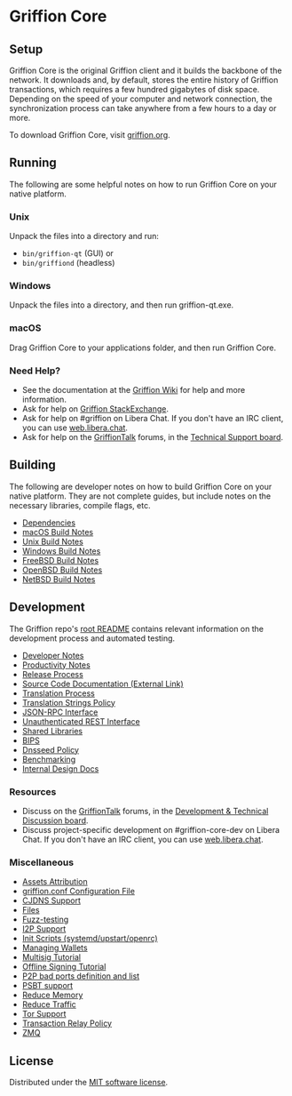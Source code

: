 Griffion Core
=============

Setup
---------------------
Griffion Core is the original Griffion client and it builds the backbone of the network. It downloads and, by default, stores the entire history of Griffion transactions, which requires a few hundred gigabytes of disk space. Depending on the speed of your computer and network connection, the synchronization process can take anywhere from a few hours to a day or more.

To download Griffion Core, visit [griffion.org](https://griffion.org/en/download/).

Running
---------------------
The following are some helpful notes on how to run Griffion Core on your native platform.

### Unix

Unpack the files into a directory and run:

- `bin/griffion-qt` (GUI) or
- `bin/griffiond` (headless)

### Windows

Unpack the files into a directory, and then run griffion-qt.exe.

### macOS

Drag Griffion Core to your applications folder, and then run Griffion Core.

### Need Help?

* See the documentation at the [Griffion Wiki](https://en.griffion.it/wiki/Main_Page)
for help and more information.
* Ask for help on [Griffion StackExchange](https://griffion.stackexchange.com).
* Ask for help on #griffion on Libera Chat. If you don't have an IRC client, you can use [web.libera.chat](https://web.libera.chat/#griffion).
* Ask for help on the [GriffionTalk](https://griffiontalk.org/) forums, in the [Technical Support board](https://griffiontalk.org/index.php?board=4.0).

Building
---------------------
The following are developer notes on how to build Griffion Core on your native platform. They are not complete guides, but include notes on the necessary libraries, compile flags, etc.

- [Dependencies](dependencies.md)
- [macOS Build Notes](build-osx.md)
- [Unix Build Notes](build-unix.md)
- [Windows Build Notes](build-windows.md)
- [FreeBSD Build Notes](build-freebsd.md)
- [OpenBSD Build Notes](build-openbsd.md)
- [NetBSD Build Notes](build-netbsd.md)

Development
---------------------
The Griffion repo's [root README](/README.md) contains relevant information on the development process and automated testing.

- [Developer Notes](developer-notes.md)
- [Productivity Notes](productivity.md)
- [Release Process](release-process.md)
- [Source Code Documentation (External Link)](https://doxygen.griffion.org/)
- [Translation Process](translation_process.md)
- [Translation Strings Policy](translation_strings_policy.md)
- [JSON-RPC Interface](JSON-RPC-interface.md)
- [Unauthenticated REST Interface](REST-interface.md)
- [Shared Libraries](shared-libraries.md)
- [BIPS](bips.md)
- [Dnsseed Policy](dnsseed-policy.md)
- [Benchmarking](benchmarking.md)
- [Internal Design Docs](design/)

### Resources
* Discuss on the [GriffionTalk](https://griffiontalk.org/) forums, in the [Development & Technical Discussion board](https://griffiontalk.org/index.php?board=6.0).
* Discuss project-specific development on #griffion-core-dev on Libera Chat. If you don't have an IRC client, you can use [web.libera.chat](https://web.libera.chat/#griffion-core-dev).

### Miscellaneous
- [Assets Attribution](assets-attribution.md)
- [griffion.conf Configuration File](griffion-conf.md)
- [CJDNS Support](cjdns.md)
- [Files](files.md)
- [Fuzz-testing](fuzzing.md)
- [I2P Support](i2p.md)
- [Init Scripts (systemd/upstart/openrc)](init.md)
- [Managing Wallets](managing-wallets.md)
- [Multisig Tutorial](multisig-tutorial.md)
- [Offline Signing Tutorial](offline-signing-tutorial.md)
- [P2P bad ports definition and list](p2p-bad-ports.md)
- [PSBT support](psbt.md)
- [Reduce Memory](reduce-memory.md)
- [Reduce Traffic](reduce-traffic.md)
- [Tor Support](tor.md)
- [Transaction Relay Policy](policy/README.md)
- [ZMQ](zmq.md)

License
---------------------
Distributed under the [MIT software license](/COPYING).

